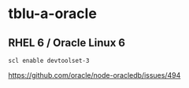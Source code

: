 # tblu-a-oracle

## RHEL 6 / Oracle Linux 6
```scl enable devtoolset-3```


https://github.com/oracle/node-oracledb/issues/494
